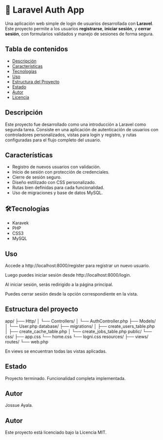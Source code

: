 # 🧾 Laravel Auth App

Una aplicación web simple de login de usuarios desarrollada con **Laravel**. Este proyecto permite a los usuarios **registrarse**, **iniciar sesión**, y **cerrar sesión**, con formularios validados y manejo de sesiones de forma segura.

## Tabla de contenidos

- [Descripción](#descripción)
- [Características](#características)
- [Tecnologías](#tecnologías)
- [Uso](#uso)
- [Estructura del Proyecto](#estructura-del-proyecto)
- [Estado](#estado)
- [Autor](#autor)
- [Licencia](#licencia)

## Descripción

Este proyecto fue desarrollado como una introducción a Laravel como segunda tarea. Consiste en una aplicación de autenticación de usuarios con controladores personalizados, vistas para login y registro, y rutas configuradas para el flujo completo del usuario.

## Características

- Registro de nuevos usuarios con validación.
- Inicio de sesión con protección de credenciales.
- Cierre de sesión seguro.
- Diseño estilizado con CSS personalizado.
- Rutas bien definidas para cada funcionalidad.
- Uso de migraciones y base de datos MySQL.

## 🛠Tecnologías

- Karavek
- PHP 
- CSS3
- MySQL

## Uso
Accede a http://localhost:8000/register para registrar un nuevo usuario.

Luego puedes iniciar sesión desde http://localhost:8000/login.

Al iniciar sesión, serás redirigido a la página principal.

Puedes cerrar sesión desde la opción correspondiente en la vista.

## Estructura del proyecto

app/
├── Http/
│   └── Controllers/
│       └── AuthController.php
├── Models/
│   └── User.php
database/
├── migrations/
│   ├── create_users_table.php
│   ├── create_cache_table.php
│   └── create_jobs_table.php
public/
└── css/
    ├── app.css
    └── home.css
    └── logni.css
resources/
├── views/
routes/
└── web.php

En views se encuentran todas las vistas aplicadas.

## Estado

 Proyecto terminado. Funcionalidad completa implementada.

 ## Autor

 Jossue Ayala.

  ## Autor

  Este proyecto está licenciado bajo la Licencia MIT.
 
 
